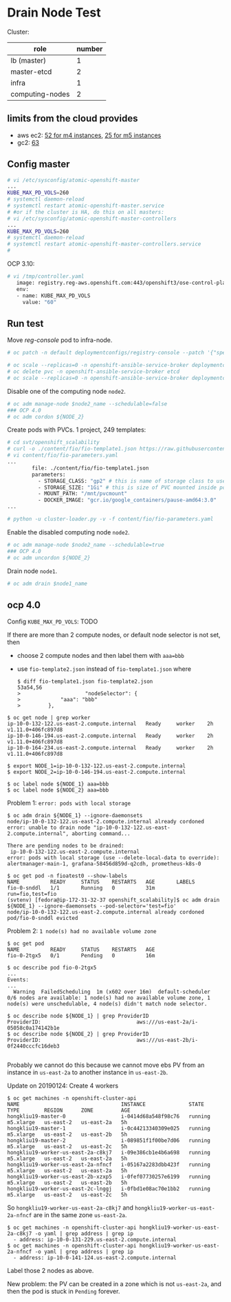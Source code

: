 

# Drain Node Test
Cluster:

| role  |  number  |
|---|---|
| lb (master) | 1 |
| master-etcd   |  2 |
| infra  | 1  |
| computing-nodes  | 2  |

## limits from the cloud provides

* aws ec2: [52 for m4 instances](https://bugzilla.redhat.com/show_bug.cgi?id=1490989), [25 for m5 instances](https://github.com/kubernetes/kubernetes/issues/59015)
* gc2: [63](https://cloud.google.com/compute/docs/disks/)

## Config master

```sh
# vi /etc/sysconfig/atomic-openshift-master
...
KUBE_MAX_PD_VOLS=260
# systemctl daemon-reload
# systemctl restart atomic-openshift-master.service
# #or if the cluster is HA, do this on all masters:
# vi /etc/sysconfig/atomic-openshift-master-controllers
...
KUBE_MAX_PD_VOLS=260
# systemctl daemon-reload
# systemctl restart atomic-openshift-master-controllers.service
#
```

OCP 3.10:

```sh
# vi /tmp/controller.yaml
   image: registry.reg-aws.openshift.com:443/openshift3/ose-control-plane:v3.10
   env:
   - name: KUBE_MAX_PD_VOLS
     value: "60" 

```

## Run test

Move _reg-console_ pod to infra-node.

```sh
# oc patch -n default deploymentconfigs/registry-console --patch '{"spec": {"template": {"spec": {"nodeSelector": {"region": "infra"}}}}}'
```

```sh
# oc scale --replicas=0 -n openshift-ansible-service-broker deploymentconfigs/asb-etcd
# oc delete pvc -n openshift-ansible-service-broker etcd
# oc scale --replicas=0 -n openshift-ansible-service-broker deploymentconfigs/asb
```

Disable one of the computing node <code>node2</code>.

```sh
# oc adm manage-node $node2_name --schedulable=false
### OCP 4.0
# oc adm cordon ${NODE_2}
```

Create pods with PVCs. 1 project, 249 templates:

```sh
# cd svt/openshift_scalability
# curl -o ./content/fio/fio-template1.json https://raw.githubusercontent.com/hongkailiu/svt-case-doc/master/files/fio-template1.json
# vi content/fio/fio-parameters.yaml
...
        file: ./content/fio/fio-template1.json
        parameters:
          - STORAGE_CLASS: "gp2" # this is name of storage class to use
          - STORAGE_SIZE: "1Gi" # this is size of PVC mounted inside pod
          - MOUNT_PATH: "/mnt/pvcmount"
          - DOCKER_IMAGE: "gcr.io/google_containers/pause-amd64:3.0"
...

# python -u cluster-loader.py -v -f content/fio/fio-parameters.yaml
```

Enable the disabled computing node <code>node2</code>.

```sh
# oc adm manage-node $node2_name --schedulable=true
### OCP 4.0
# oc adm uncordon ${NODE_2}
```

Drain node <code>node1</code>.

```sh
# oc adm drain $node1_name
```

## ocp 4.0

Config `KUBE_MAX_PD_VOLS`: TODO

If there are more than 2 compute nodes, or default node selector is not set, then
* choose 2 compute nodes and then label them with `aaa=bbb`
* use `fio-template2.json` instead of `fio-template1.json` where 

  ```
  $ diff fio-template1.json fio-template2.json 
  53a54,56
  >                     "nodeSelector": {
  > 			"aaa": "bbb"
  > 		},

  ```

```
$ oc get node | grep worker
ip-10-0-132-122.us-east-2.compute.internal   Ready     worker    2h        v1.11.0+406fc897d8
ip-10-0-146-194.us-east-2.compute.internal   Ready     worker    2h        v1.11.0+406fc897d8
ip-10-0-164-234.us-east-2.compute.internal   Ready     worker    2h        v1.11.0+406fc897d8

$ export NODE_1=ip-10-0-132-122.us-east-2.compute.internal
$ export NODE_2=ip-10-0-146-194.us-east-2.compute.internal

$ oc label node ${NODE_1} aaa=bbb
$ oc label node ${NODE_2} aaa=bbb
```

Problem 1: `error: pods with local storage`

```
$ oc adm drain ${NODE_1} --ignore-daemonsets
node/ip-10-0-132-122.us-east-2.compute.internal already cordoned
error: unable to drain node "ip-10-0-132-122.us-east-2.compute.internal", aborting command...

There are pending nodes to be drained:
 ip-10-0-132-122.us-east-2.compute.internal
error: pods with local storage (use --delete-local-data to override): alertmanager-main-1, grafana-58456d859d-q2cdh, prometheus-k8s-0

$ oc get pod -n fioatest0 --show-labels
NAME          READY     STATUS    RESTARTS   AGE       LABELS
fio-0-snddl   1/1       Running   0          31m       run=fio,test=fio
(svtenv) [fedora@ip-172-31-32-37 openshift_scalability]$ oc adm drain ${NODE_1} --ignore-daemonsets --pod-selector='test=fio'
node/ip-10-0-132-122.us-east-2.compute.internal already cordoned
pod/fio-0-snddl evicted

```

Problem 2: `1 node(s) had no available volume zone`

```
$ oc get pod
NAME          READY     STATUS    RESTARTS   AGE
fio-0-2tgx5   0/1       Pending   0          16m

$ oc describe pod fio-0-2tgx5
...
Events:
...
  Warning  FailedScheduling  1m (x602 over 16m)  default-scheduler  0/6 nodes are available: 1 node(s) had no available volume zone, 1 node(s) were unschedulable, 4 node(s) didn't match node selector.

$ oc describe node ${NODE_1} | grep ProviderID
ProviderID:                               aws:///us-east-2a/i-05058c0a174142b1e
$ oc describe node ${NODE_2} | grep ProviderID
ProviderID:                               aws:///us-east-2b/i-0f2440cccfc16deb3


```

Probably we cannot do this because we cannot move ebs PV from an instance in `us-east-2a` to another instance in `us-east-2b`.

Update on 20190124: Create 4 workers

```
$ oc get machines -n openshift-cluster-api  
NAME                                 INSTANCE              STATE     TYPE        REGION      ZONE         AGE
hongkliu19-master-0                  i-0414d68a548f98c76   running   m5.xlarge   us-east-2   us-east-2a   5h
hongkliu19-master-1                  i-0c44213340309e025   running   m5.xlarge   us-east-2   us-east-2b   5h
hongkliu19-master-2                  i-089851f1f00be7d06   running   m5.xlarge   us-east-2   us-east-2c   5h
hongkliu19-worker-us-east-2a-c8kj7   i-09e386cb1e4b6a698   running   m5.xlarge   us-east-2   us-east-2a   5h
hongkliu19-worker-us-east-2a-nfncf   i-05167a2283dbb423f   running   m5.xlarge   us-east-2   us-east-2a   5h
hongkliu19-worker-us-east-2b-xzxp5   i-0fef07730257e6199   running   m5.xlarge   us-east-2   us-east-2b   5h
hongkliu19-worker-us-east-2c-lnggj   i-0fbd1e08ac70e1bb2   running   m5.xlarge   us-east-2   us-east-2c   5h
```

So `hongkliu19-worker-us-east-2a-c8kj7` and `hongkliu19-worker-us-east-2a-nfncf` are in the same zone `us-east-2a`.

```
$ oc get machines -n openshift-cluster-api hongkliu19-worker-us-east-2a-c8kj7 -o yaml | grep address | grep ip
  - address: ip-10-0-131-229.us-east-2.compute.internal
$ oc get machines -n openshift-cluster-api hongkliu19-worker-us-east-2a-nfncf -o yaml | grep address | grep ip
  - address: ip-10-0-141-124.us-east-2.compute.internal
```

Label those 2 nodes as above.

New problem: the PV can be created in a zone which is not `us-east-2a`, and then the pod is stuck in `Pending` forever.

